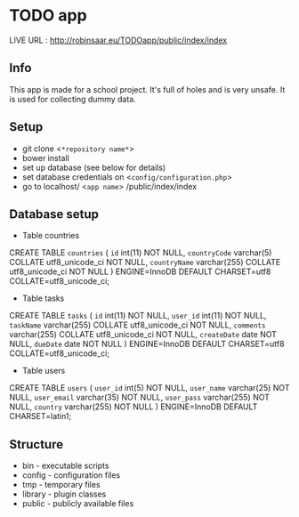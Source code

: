 # TODO app

LIVE URL : http://robinsaar.eu/TODOapp/public/index/index

## Info
This app is made for a school project. It's full of holes and is very unsafe.
It is used for collecting dummy data.

## Setup

 - git clone  <`*repository name*`>
 - bower install
 - set up database (see below for details)
 - set database credentials on <`config/configuration.php`>
 - go to localhost/ <`app name`> /public/index/index


## Database setup

- Table countries

CREATE TABLE `countries` (
  `id` int(11) NOT NULL,
  `countryCode` varchar(5) COLLATE utf8_unicode_ci NOT NULL,
  `countryName` varchar(255) COLLATE utf8_unicode_ci NOT NULL
) ENGINE=InnoDB DEFAULT CHARSET=utf8 COLLATE=utf8_unicode_ci;

- Table tasks

CREATE TABLE `tasks` (
  `id` int(11) NOT NULL,
  `user_id` int(11) NOT NULL,
  `taskName` varchar(255) COLLATE utf8_unicode_ci NOT NULL,
  `comments` varchar(255) COLLATE utf8_unicode_ci NOT NULL,
  `createDate` date NOT NULL,
  `dueDate` date NOT NULL
) ENGINE=InnoDB DEFAULT CHARSET=utf8 COLLATE=utf8_unicode_ci;

- Table users

CREATE TABLE `users` (
  `user_id` int(5) NOT NULL,
  `user_name` varchar(25) NOT NULL,
  `user_email` varchar(35) NOT NULL,
  `user_pass` varchar(255) NOT NULL,
  `country` varchar(255) NOT NULL
) ENGINE=InnoDB DEFAULT CHARSET=latin1;


## Structure
* bin - executable scripts
* config - configuration files
* tmp - temporary files
* library - plugin classes
* public - publicly available files
